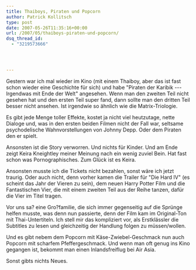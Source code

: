 ```yaml
---
title: Thaiboys, Piraten und Popcorn
author: Patrick Kollitsch
type: post
date: 2007-05-26T11:35:16+00:00
url: /2007/05/thaiboys-piraten-und-popcorn/
dsq_thread_id:
  - "3219573666"




---
```

Gestern war ich mal wieder im Kino (mit einem Thaiboy, aber das ist fast schon wieder eine Geschichte für sich) und habe "Piraten der Karibik --- Irgendwas mit Ende der Welt" angesehen. Wenn man den zweiten Teil nicht gesehen hat und den ersten Teil super fand, dann sollte man den dritten Teil besser nicht ansehen. Ist irgendwie so ähnlich wie die Matrix-Triologie. 

Es gibt jede Menge toller Effekte, kostet ja nicht viel heutzutage, nette Dialoge und, was in den ersten beiden Filmen nicht der Fall war, seltsame psychodelische Wahnvorstellungen von Johnny Depp. Oder dem Piraten den er spielt. 

Ansonsten ist die Story verworren. Und nichts für Kinder. Und am Ende zeigt Keira Kneightley meiner Meinung nach ein wenig zuviel Bein. Hat fast schon was Pornographisches. Zum Glück ist es Keira.

Ansonsten musste ich die Tickets nicht bezahlen, sonst wäre ich jetzt traurig. Oder auch nicht, denn vorher kamen die Trailer für "Die Hard IV" (es scheint das Jahr der Vieren zu sein), dem neuen Harry Potter Film und die Fantastischen Vier, die mit einem zweiten Teil aus der Reihe tanzen, dafür die Vier im Titel tragen. 

Vor uns sa? eine Gro?familie, die sich immer gegenseitig auf die Sprünge helfen musste, was denn nun passierte, denn der Film kam im Original-Ton mit Thai-Untertiteln. Ich stell mir das kompliziert vor, als Erstklässler die Subtitles zu lesen und gleichzeitig der Handlung folgen zu müssen/wollen.

Und es gibt nebem dem Popcorn mit Käse-Zwiebel-Geschmack nun auch Popcorn mit scharfem Pfeffergeschmack. Und wenn man oft genug ins Kino gegangen ist, bekommt man einen Inlandsfreiflug bei Air Asia. 

Sonst gibts nichts Neues.